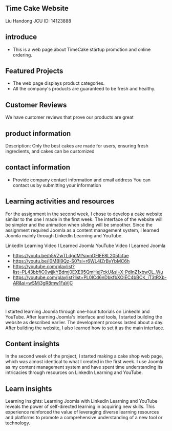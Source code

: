 
## Time Cake Website
Liu Handong
JCU ID: 14123888

## introduce
- This is a web page about TimeCake startup promotion and online ordering.

## Featured Projects
- The web page displays product categories.
- All the company's products are guaranteed to be fresh and healthy.

## Customer Reviews
We have customer reviews that prove our products are great

## product information
Description: Only the best cakes are made for users, ensuring fresh ingredients, and cakes can be customized

## contact information
- Provide company contact information and email address
  You can contact us by submitting your information


## Learning activities and resources
For the assignment in the second week, I chose to develop a cake website similar to the one I made in the first week. The interface of the website will be simpler and the animation when sliding will be smoother. Since the assignment required Joomla as a content management system, I learned Joomla mainly through LinkedIn Learning and YouTube.

LinkedIn Learning Video I Learned Joomla
YouTube Video I Learned Joomla
* https://youtu.be/h5VZwTLdgdM?si=nDElEE8L205fcfae
* https://youtu.be/I0MBI9Qz-S0?si=r6WL4IZrByYbMC6h
* https://youtube.com/playlist?list=PL43bbfiC0wjjkYBdmj0EXE95QmHej7ckU&si=X-PdInZ1xbwOL_Wu
* https://youtube.com/playlist?list=PL0ICd6nDbkfbXOIEC4bBCK_iT3tRXb-AR&si=wSMj3gR8mw1FaVjC


## time
I started learning Joomla through one-hour tutorials on LinkedIn and YouTube. After learning Joomla's interface and tools, I started building the website as described earlier. The development process lasted about a day. After building the website, I also learned how to set it as the main interface.

## Content insights
In the second week of the project, I started making a cake shop web page, which was almost identical to what I created in the first week. I use Joomla as my content management system and have spent time understanding its intricacies through resources on LinkedIn Learning and YouTube.

## Learn insights
Learning Insights: Learning Joomla with LinkedIn Learning and YouTube reveals the power of self-directed learning in acquiring new skills. This experience reinforced the value of leveraging diverse learning resources and platforms to promote a comprehensive understanding of a new tool or technology.
